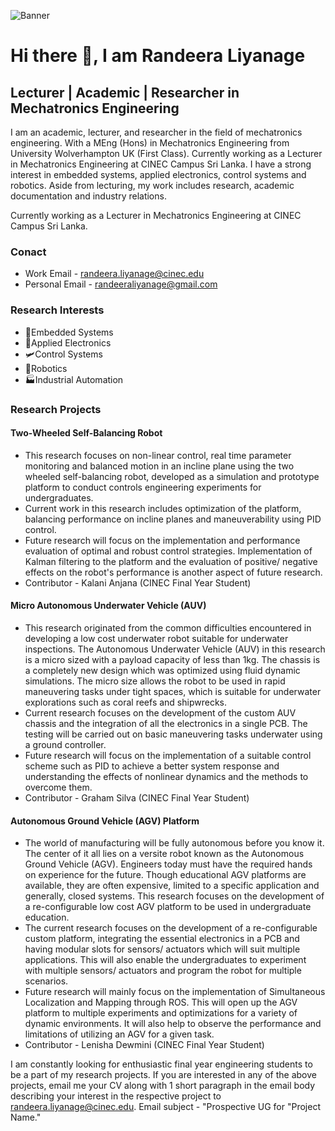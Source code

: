![Banner](https://github.com/randeeraliyanage/randeeraliyanage.github.io/assets/157210441/7480f587-ce2c-4733-9ae9-7958bc3bec57)

# Hi there 👋, I am Randeera Liyanage
## Lecturer | Academic | Researcher in Mechatronics Engineering 

I am an academic, lecturer, and researcher in the field of mechatronics engineering. With a MEng (Hons) in Mechatronics Engineering from University Wolverhampton UK (First Class). Currently working as a Lecturer in Mechatronics Engineering at CINEC Campus Sri Lanka. I have a strong interest in embedded systems, applied electronics, control systems and robotics. Aside from lecturing, my work includes research, academic documentation and industry relations. 

Currently working as a Lecturer in Mechatronics Engineering at CINEC Campus Sri Lanka. 

### Conact 
- Work Email - randeera.liyanage@cinec.edu
- Personal Email - randeeraliyanage@gmail.com

### Research Interests
- 📱Embedded Systems
- 🪫Applied Electronics
- 🛩️Control Systems
- 🤖Robotics
- 🏭Industrial Automation

### Research Projects
#### Two-Wheeled Self-Balancing Robot
- This research focuses on non-linear control, real time parameter monitoring and balanced motion in an incline plane using the two wheeled self-balancing robot, developed as a simulation and prototype platform to conduct controls engineering experiments for undergraduates.
- Current work in this research includes optimization of the platform, balancing performance on incline planes and maneuverability using PID control.
- Future research will focus on the implementation and performance evaluation of optimal and robust control strategies. Implementation of Kalman filtering to the platform and the evaluation of positive/ negative effects on the robot's performance is another aspect of future research.
- Contributor - Kalani Anjana (CINEC Final Year Student) 

#### Micro Autonomous Underwater Vehicle (AUV)
- This research originated from the common difficulties encountered in developing a low cost underwater robot suitable for underwater inspections. The Autonomous Underwater Vehicle (AUV) in this research is a micro sized with a payload capacity of less than 1kg. The chassis is a completely new design which was optimized using fluid dynamic simulations. The micro size allows the robot to be used in rapid maneuvering tasks under tight spaces, which is suitable for underwater explorations such as coral reefs and shipwrecks.
- Current research focuses on the development of the custom AUV chassis and the integration of all the electronics in a single PCB. The testing will be carried out on basic maneuvering tasks underwater using a ground controller.
- Future research will focus on the implementation of a suitable control scheme such as PID to achieve a better system response and understanding the effects of nonlinear dynamics and the methods to overcome them.
- Contributor - Graham Silva (CINEC Final Year Student)

#### Autonomous Ground Vehicle (AGV) Platform 
- The world of manufacturing will be fully autonomous before you know it. The center of it all lies on a versite robot known as the Autonomous Ground Vehicle (AGV). Engineers today must have the required hands on experience for the future. Though educational AGV platforms are available, they are often expensive, limited to a specific application and generally, closed systems. This research focuses on the development of a re-configurable low cost AGV platform to be used in undergraduate education.
- The current research focuses on the development of a re-configurable custom platform, integrating the essential electronics in a PCB and having modular slots for sensors/ actuators which will suit multiple applications. This will also enable the undergraduates to experiment with multiple sensors/ actuators and program the robot for multiple scenarios.
- Future research will mainly focus on the implementation of Simultaneous Localization and Mapping through ROS. This will open up the AGV platform to multiple experiments and optimizations for a variety of dynamic environments. It will also help to observe the performance and limitations of utilizing an AGV for a given task.
- Contributor - Lenisha Dewmini (CINEC Final Year Student)

I am constantly looking for enthusiastic final year engineering students to be a part of my research projects. If you are interested in any of the above projects, email me your CV along with 1 short paragraph in the email body describing your interest in the respective project to randeera.liyanage@cinec.edu. Email subject - "Prospective UG for "Project Name." 

